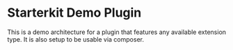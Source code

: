 # Starterkit Demo Plugin

This is a demo architecture for a plugin that features any available extension type. It is also setup to be usable via composer.



